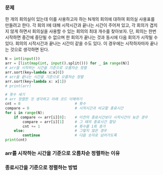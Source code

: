 ### 문제

한 개의 회의실이 있는데 이를 사용하고자 하는 N개의 회의에 대하여 회의실 사용표를 만들려고 한다. 각 회의 I에 대해 시작시간과 끝나는 시간이 주어져 있고, 각 회의가 겹치지 않게 하면서 회의실을 사용할 수 있는 회의의 최대 개수를 찾아보자. 단, 회의는 한번 시작하면 중간에 중단될 수 없으며 한 회의가 끝나는 것과 동시에 다음 회의가 시작될 수 있다. 회의의 시작시간과 끝나는 시간이 같을 수도 있다. 이 경우에는 시작하자마자 끝나는 것으로 생각하면 된다.

```python
N = int(input())
arr = [list(map(int, input().split())) for _ in range(N)]
# arr을 시작하는 시간을 기준으로 오름차순 정렬
arr.sort(key=lambda x:x[0])
# arr을 끝나는 시간을 기준으로 오름차순 정렬
arr.sort(key=lambda x: x[1])
# print(arr)

# 횟수 세기
# arr 정렬한 것 생각하고 아래 코드 이해하기
cnt = 0                         # 횟수
compare = 0                     # 시작시간과 비교할 종료시간
for i in range(N):
    if compare <= arr[i][0]:    # 이전의 종료시간보다 시작시간이 늦은 경우
        compare = arr[i][1]     # 그 때의 종료시간 할당
        cnt += 1                # 횟수를 1회 증가
    else:                       # 그렇지 않은 경우
        continue                # 다음 숫자로 넘어가도록
print(cnt)
```

### arr를 시작하는 시간을 기준으로 오름차순 정렬하는 이유

### 종료시간을 기준으로 정렬하는 방법